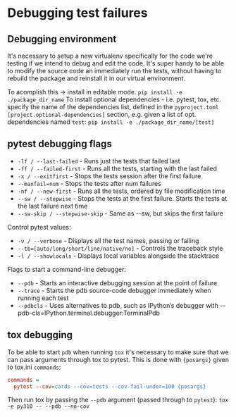 # Debugging test failures


## Debugging environment

It's necessary to setup a new virtualenv specifically for the code we're testing
if we intend to debug and edit the code.
It's super handy to be able to modify the source code an immediately run the tests,
without having to rebuild the package and reinstall it in our virtual environment.

To acomplish this -> install in editable mode.
`pip install -e ./package_dir_name`
To install optional dependencies - i.e. pytest, tox, etc. specify the name of the
dependencies list, defined in the `pyproject.toml` `[project.optional-dependencies]` section,
e.g. given a list of opt. dependencies named `test`:
`pip install -e ./package_dir_name/[test]`


## pytest debugging flags

* `-lf / --last-failed` - Runs just the tests that failed last
* `-ff / --failed-first` - Runs all the tests, starting with the last failed
* `-x / --exitfirst` - Stops the tests session after the first failure
* `--maxfail=num` - Stops the tests after num failures
* `-nf / --new-first` - Runs all the tests, ordered by file modification time
* `--sw / --stepwise` - Stops the tests at the first failure. Starts the tests at the last failure next time
* `--sw-skip / --stepwise-skip` - Same as --sw, but skips the first failure

Control pytest values:
* `-v / --verbose` - Displays all the test names, passing or failing
* `--tb=[auto/long/short/line/native/no]` - Controls the traceback style
* `-l / --showlocals` - Displays local variables alongside the stacktrace

Flags to start a command-line debugger:
* `--pdb` - Starts an interactive debugging session at the point of failure
* `--trace` - Starts the pdb source-code debugger immediately when running each test
* `--pdbcls` - Uses alternatives to pdb, such as IPython’s debugger with --pdb-cls=IPython.terminal.debugger:TerminalPdb


## tox debugging

To be able to start `pdb` when running `tox` it's necessary to make sure that we can pass
arguments through tox to pytest. This is done with `{posargs}` given to tox.ini `commands`:
```ini
commands =
  pytest --cov=cards --cov=tests --cov-fail-under=100 {posargs}
```

Then run tox by passing the `--pdb` argument (passed through to `pytest`):
`tox -e py310 -- --pdb --no-cov`
